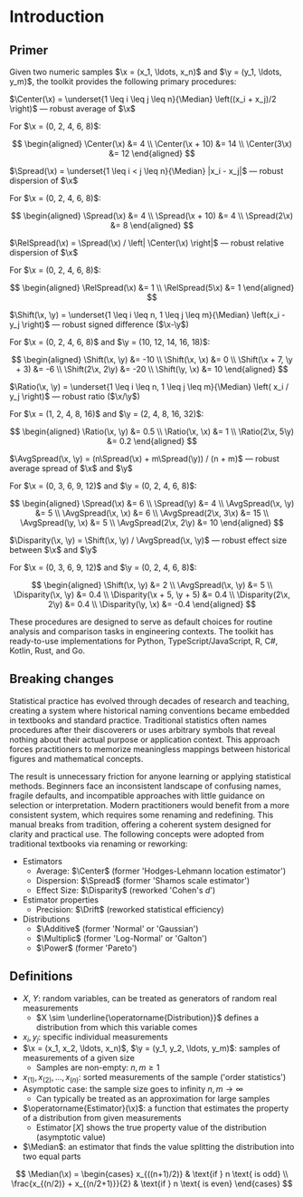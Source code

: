 # Introduction

## Primer

Given two numeric samples $\x = (x_1, \ldots, x_n)$ and $\y = (y_1, \ldots, y_m)$, the toolkit provides the following primary procedures:

$\Center(\x) = \underset{1 \leq i \leq j \leq n}{\Median} \left((x_i + x_j)/2 \right)$ — robust average of $\x$

For $\x = (0, 2, 4, 6, 8)$:

$$
\begin{aligned}
\Center(\x) &= 4 \\
\Center(\x + 10) &= 14 \\
\Center(3\x) &= 12
\end{aligned}
$$

$\Spread(\x) = \underset{1 \leq i < j \leq n}{\Median} |x_i - x_j|$ — robust dispersion of $\x$

For $\x = (0, 2, 4, 6, 8)$:

$$
\begin{aligned}
\Spread(\x) &= 4 \\
\Spread(\x + 10) &= 4 \\
\Spread(2\x) &= 8
\end{aligned}
$$

$\RelSpread(\x) = \Spread(\x) / \left| \Center(\x) \right|$ — robust relative dispersion of $\x$

For $\x = (0, 2, 4, 6, 8)$:

$$
\begin{aligned}
\RelSpread(\x) &= 1 \\
\RelSpread(5\x) &= 1
\end{aligned}
$$

$\Shift(\x, \y) = \underset{1 \leq i \leq n, 1 \leq j \leq m}{\Median} \left(x_i - y_j \right)$ — robust signed difference ($\x-\y$)

For $\x = (0, 2, 4, 6, 8)$ and $\y = (10, 12, 14, 16, 18)$:

$$
\begin{aligned}
\Shift(\x, \y) &= -10 \\
\Shift(\x, \x) &= 0 \\
\Shift(\x + 7, \y + 3) &= -6 \\
\Shift(2\x, 2\y) &= -20 \\
\Shift(\y, \x) &= 10
\end{aligned}
$$

$\Ratio(\x, \y) = \underset{1 \leq i \leq n, 1 \leq j \leq m}{\Median} \left( x_i / y_j \right)$ — robust ratio ($\x/\y$)

For $\x = (1, 2, 4, 8, 16)$ and $\y = (2, 4, 8, 16, 32)$:

$$
\begin{aligned}
\Ratio(\x, \y) &= 0.5 \\
\Ratio(\x, \x) &= 1 \\
\Ratio(2\x, 5\y) &= 0.2
\end{aligned}
$$

$\AvgSpread(\x, \y) = (n\Spread(\x) + m\Spread(\y)) / (n + m)$ — robust average spread of $\x$ and $\y$

For $\x = (0, 3, 6, 9, 12)$ and $\y = (0, 2, 4, 6, 8)$:

$$
\begin{aligned}
\Spread(\x) &= 6 \\
\Spread(\y) &= 4 \\
\AvgSpread(\x, \y) &= 5 \\
\AvgSpread(\x, \x) &= 6 \\
\AvgSpread(2\x, 3\x) &= 15 \\
\AvgSpread(\y, \x) &= 5 \\
\AvgSpread(2\x, 2\y) &= 10
\end{aligned}
$$

$\Disparity(\x, \y) = \Shift(\x, \y) / \AvgSpread(\x, \y)$ — robust effect size between $\x$ and $\y$

For $\x = (0, 3, 6, 9, 12)$ and $\y = (0, 2, 4, 6, 8)$:

$$
\begin{aligned}
\Shift(\x, \y) &= 2 \\
\AvgSpread(\x, \y) &= 5 \\
\Disparity(\x, \y) &= 0.4 \\
\Disparity(\x + 5, \y + 5) &= 0.4 \\
\Disparity(2\x, 2\y) &= 0.4 \\
\Disparity(\y, \x) &= -0.4
\end{aligned}
$$

These procedures are designed to serve as default choices for routine analysis and comparison tasks in engineering contexts.
The toolkit has ready-to-use implementations for Python, TypeScript/JavaScript, R, C#, Kotlin, Rust, and Go.

## Breaking changes

Statistical practice has evolved through decades of research and teaching,
  creating a system where historical naming conventions became embedded in textbooks and standard practice.
Traditional statistics often names procedures after their discoverers or uses arbitrary symbols
  that reveal nothing about their actual purpose or application context.
This approach forces practitioners to memorize meaningless mappings between historical figures and mathematical concepts.

The result is unnecessary friction for anyone learning or applying statistical methods.
Beginners face an inconsistent landscape of confusing names, fragile defaults,
  and incompatible approaches with little guidance on selection or interpretation.
Modern practitioners would benefit from a more consistent system, which requires some renaming and redefining.
This manual breaks from tradition, offering a coherent system designed for clarity and practical use.
The following concepts were adopted from traditional textbooks via renaming or reworking:

- Estimators
  - Average: $\Center$ (former 'Hodges-Lehmann location estimator')
  - Dispersion: $\Spread$ (former 'Shamos scale estimator')
  - Effect Size: $\Disparity$ (reworked 'Cohen's $d$')
- Estimator properties
  - Precision: $\Drift$ (reworked statistical efficiency)
- Distributions
  - $\Additive$ (former 'Normal' or 'Gaussian')
  - $\Multiplic$ (former 'Log-Normal' or 'Galton')
  - $\Power$ (former 'Pareto')

## Definitions

- $X$, $Y$: random variables, can be treated as generators of random real measurements
  - $X \sim \underline{\operatorname{Distribution}}$ defines a distribution from which this variable comes
- $x_i, y_j$: specific individual measurements
- $\x = (x_1, x_2, \ldots, x_n)$, $\y = (y_1, y_2, \ldots, y_m)$: samples of measurements of a given size
  - Samples are non-empty: $n, m \geq 1$
- $x_{(1)}, x_{(2)}, \ldots, x_{(n)}$: sorted measurements of the sample ('order statistics')
- Asymptotic case: the sample size goes to infinity $n, m \to \infty$
  - Can typically be treated as an approximation for large samples
- $\operatorname{Estimator}(\x)$: a function that estimates the property of a distribution from given measurements
  - $\operatorname{Estimator}[X]$ shows the true property value of the distribution (asymptotic value)
- $\Median$: an estimator that finds the value splitting the distribution into two equal parts

$$
\Median(\x) = \begin{cases}
x_{((n+1)/2)} & \text{if } n \text{ is odd} \\
\frac{x_{(n/2)} + x_{(n/2+1)}}{2} & \text{if } n \text{ is even}
\end{cases}
$$
